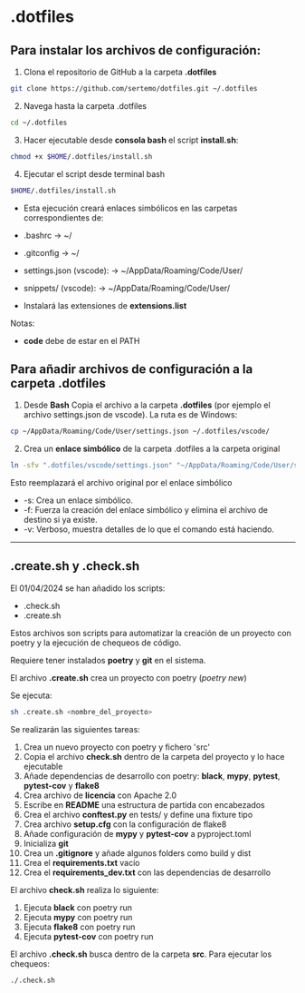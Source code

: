 # .dotfiles
## Para instalar los archivos de configuración:
1. Clona el repositorio de GitHub a la carpeta **.dotfiles**

```sh
git clone https://github.com/sertemo/dotfiles.git ~/.dotfiles

```
2. Navega hasta la carpeta .dotfiles
```sh
cd ~/.dotfiles
```

3. Hacer ejecutable desde **consola bash** el script **install.sh**:

```sh 
chmod +x $HOME/.dotfiles/install.sh
```

4. Ejecutar el script desde terminal bash

```sh
$HOME/.dotfiles/install.sh
```

- Esta ejecución creará enlaces simbólicos en las carpetas correspondientes de:
 - .bashrc -> ~/
 - .gitconfig -> ~/
 - settings.json (vscode): -> ~/AppData/Roaming/Code/User/
 - snippets/ (vscode): -> ~/AppData/Roaming/Code/User/

- Instalará las extensiones de **extensions.list**

Notas:
- **code** debe de estar en el PATH

## Para añadir archivos de configuración a la carpeta .dotfiles
1. Desde **Bash** Copia el archivo a la carpeta **.dotfiles** (por ejemplo el archivo
settings.json de vscode). La ruta es de Windows:

```sh
cp ~/AppData/Roaming/Code/User/settings.json ~/.dotfiles/vscode/

```

2. Crea un **enlace simbólico** de la carpeta .dotfiles a la carpeta original

```sh
ln -sfv ".dotfiles/vscode/settings.json" "~/AppData/Roaming/Code/User/settings.json"
```

Esto reemplazará el archivo original por el enlace simbólico
- -s: Crea un enlace simbólico.
- -f: Fuerza la creación del enlace simbólico y elimina el archivo de destino si ya existe.
- -v: Verboso, muestra detalles de lo que el comando está haciendo.

---
## .create.sh y .check.sh

El 01/04/2024 se han añadido los scripts:
- .check.sh
- .create.sh

Estos archivos son scripts para automatizar la creación de un proyecto con poetry y la ejecución de chequeos de código.

Requiere tener instalados **poetry** y **git** en el sistema.

El archivo **.create.sh** crea un proyecto con poetry (*poetry new*)

Se ejecuta:
```sh
sh .create.sh <nombre_del_proyecto>
```

Se realizarán las siguientes tareas:
1. Crea un nuevo proyecto con poetry y fichero 'src'
2. Copia el archivo **check.sh** dentro de la carpeta del proyecto y lo hace ejecutable
3. Añade dependencias de desarrollo con poetry: **black**, **mypy**, **pytest**, **pytest-cov** y **flake8**
4. Crea archivo de **licencia** con Apache 2.0
5. Escribe en **README** una estructura de partida con encabezados
6. Crea el archivo **conftest.py** en tests/ y define una fixture tipo
7. Crea archivo **setup.cfg** con la configuración de flake8
8. Añade configuración de **mypy** y **pytest-cov** a pyproject.toml
9. Inicializa **git**
10. Crea un **.gitignore** y añade algunos folders como build y dist
11. Crea el **requirements.txt** vacío
12. Crea el **requirements_dev.txt** con las dependencias de desarrollo

El archivo **check.sh** realiza lo siguiente:
1. Ejecuta **black** con poetry run
2. Ejecuta **mypy** con poetry run
3. Ejecuta **flake8** con poetry run
4. Ejecuta **pytest-cov** con poetry run

El archivo **.check.sh** busca dentro de la carpeta **src**. Para ejecutar los chequeos:

```sh
./.check.sh
```
